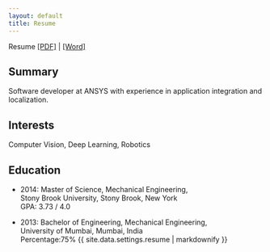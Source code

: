 ```yaml
---
layout: default
title: Resume
---
```


Resume <a href="/documents/resume/Soham_Ghormade_Resume_2020.pdf" target="_blank">[PDF]</a> |
<a href="/documents/resume/Soham_Ghormade_Resume_2020.docx" target="_blank">[Word]</a>

## Summary
Software developer at ANSYS with experience in application integration and localization.

## Interests

Computer Vision, Deep Learning, Robotics

## Education

-  2014: Master of Science, Mechanical Engineering, <br>
   Stony Brook University, Stony Brook, New York<br>
   GPA: 3.73 / 4.0

-  2013: Bachelor of Engineering, Mechanical Engineering,<br>
   University of Mumbai, Mumbai, India<br>
   Percentage:75%
   {{ site.data.settings.resume | markdownify }}
